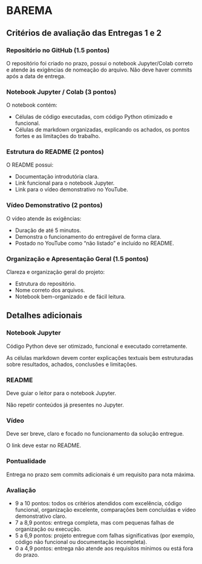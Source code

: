 # BAREMA

## Critérios de avaliação das Entregas 1 e 2

### Repositório no GitHub (1.5 pontos)

O repositório foi criado no prazo, possui o notebook Jupyter/Colab correto e atende às exigências de nomeação do arquivo. Não deve haver commits após a data de entrega.

### Notebook Jupyter / Colab (3 pontos)

O notebook contém:

- Células de código executadas, com código Python otimizado e funcional.
- Células de markdown organizadas, explicando os achados, os pontos fortes e as limitações do trabalho.

### Estrutura do README (2 pontos)

O README possui:

- Documentação introdutória clara.
- Link funcional para o notebook Jupyter.
- Link para o vídeo demonstrativo no YouTube.

### Vídeo Demonstrativo (2 pontos)

O vídeo atende às exigências:

- Duração de até 5 minutos.
- Demonstra o funcionamento do entregável de forma clara.
- Postado no YouTube como “não listado” e incluído no README.

### Organização e Apresentação Geral (1.5 pontos)

Clareza e organização geral do projeto:

- Estrutura do repositório.
- Nome correto dos arquivos.
- Notebook bem-organizado e de fácil leitura.

## Detalhes adicionais

### Notebook Jupyter

Código Python deve ser otimizado, funcional e executado corretamente.

As células markdown devem conter explicações textuais bem estruturadas sobre resultados, achados, conclusões e limitações.

### README

Deve guiar o leitor para o notebook Jupyter.

Não repetir conteúdos já presentes no Jupyter.

### Vídeo

Deve ser breve, claro e focado no funcionamento da solução entregue.

O link deve estar no README.

### Pontualidade

Entrega no prazo sem commits adicionais é um requisito para nota máxima.

### Avaliação

- 9 a 10 pontos: todos os critérios atendidos com excelência, código funcional, organização excelente, comparações bem concluídas e vídeo demonstrativo claro.
- 7 a 8,9 pontos: entrega completa, mas com pequenas falhas de organização ou execução.
- 5 a 6,9 pontos: projeto entregue com falhas significativas (por exemplo, código não funcional ou documentação incompleta).
- 0 a 4,9 pontos: entrega não atende aos requisitos mínimos ou está fora do prazo.
